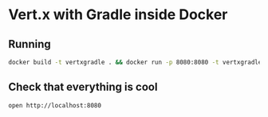 # Vert.x with Gradle inside Docker

## Running
```bash
docker build -t vertxgradle . && docker run -p 8080:8080 -t vertxgradle
```

## Check that everything is cool
```
open http://localhost:8080
```